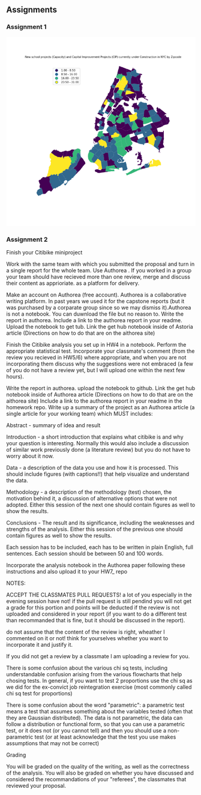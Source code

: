 ## Assignments ##
### Assignment 1 ###

![Alt text](../HW8_mb6203/new_school_projects_in_nyc_by_zip.png)



### Assignment 2 ###
Finish your Citibike miniproject

Work with the same team with which you submitted the proposal and turn in a single report for the whole team. Use Authorea . If you worked in a group your team should have recieved more than one review, merge and discuss their content as apprioriate. as a platform for delivery.

Make an account on Authorea (free account). Authorea is a collaborative writing platform. In past years we used it for the capstone reports (but it was purchased by a corparate group since so we may dismiss it).Authorea is not a notebook. You can duwnload the file but no reason to. Write the report in authorea. Include a link to the authorea report in your readme. Upload the notebook to get tub. Link the get hub notebook inside of Astoria article (Directions on how to do that are on the aithorea site)

Finish the Citibike analysis you set up in HW4 in a notebook. Perform the appropriate statistical test. Incorporate your classmate's comment (from the review you recieved in HW5/6) where appropriate, and when you are not incorporating them discuss why the suggestions were not embraced (a few of you do not have a review yet, but I will upload one within the next few hours).

Write the report in authorea.
upload the notebook to github.
Link the get hub notebook inside of Authorea article (Directions on how to do that are on the aithorea site)
Include a link to the authorea report in your readme in the homework repo.
Write up a summary of the project as an Authorea article (a single article for your working team) which MUST includes:

Abstract -
summary of idea and result

Introduction -
a short introduction that explains what citibike is and why your question is interesting. Normally this would also include a discussion of similar work previously done (a literature review) but you do not have to worry about it now.

Data -
a description of the data you use and how it is processed. This should include figures (with captions!!) that help visualize and understand the data.

Methodology -
a description of the methodology (test) chosen, the motivation behind it, a discussion of alternative options that were not adopted. Either this session of the next one should contain figures as well to show the results.

Conclusions -
The result and its significance, including the weaknesses and strengths of the analysis. Either this session of the previous one should contain figures as well to show the results.

Each session has to be included, each has to be written in plain English, full sentences. Each session should be between 50 and 100 words.

Incorporate the analysis notebook in the Authorea paper following these instructions and also upload it to your HW7_ repo

NOTES:

ACCEPT THE CLASSMATES PULL REQUESTS! a lot of you especially in the evening session have not! if the pull request is still pendind you will not get a grade for this portion and points will be deducted if the review is not uploaded and considered in your report (if you want to do a different test than recommanded that is fine, but it should be discussed in the report).

do not assume that the content of the review is right, wheather I commented on it or not! think for yourselves whether you want to incorporate it and justify it.

If you did not get a review by a classmate I am uploading a review for you.

There is some confusion about the various chi sq tests, including understandable confusion arising from the various flowcharts that help chosing tests. In general, if you want to test 2 proportions use the chi sq as we did for the ex-convict job reintegration exercise (most commonly called chi sq test for proportions)

There is some confusion about the word "parametric": a parametric test means a test that assumes something about the variables tested (often that they are Gaussian distributed). The data is not parametric, the data can follow a distribution or functional form, so that you can use a parametric test, or it does not (or you cannot tell) and then you should use a non-parametric test (or at least acknowledge that the test you use makes assumptions that may not be correct)

Grading

You will be graded on the quality of the writing, as well as the correctness of the analysis. You will also be graded on whether you have discussed and considered the recommandations of your "referees", the classmates that reviewed your proposal.